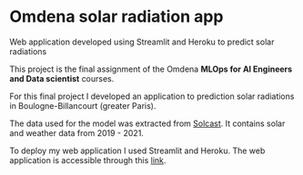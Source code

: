 # Omdena solar radiation app
Web application developed using Streamlit and Heroku to predict solar radiations

This project is the final assignment of the Omdena **MLOps for AI Engineers and Data scientist** courses.

For this final project I developed an application to prediction solar radiations in Boulogne-Billancourt (greater Paris).

The data used for the model was extracted from [Solcast](https://solcast.com/). It contains solar and weather data from 2019 -  2021.

To deploy my web application I used Streamlit and Heroku.
The web application is accessible through this [link](https://solar-radiation-heroku.herokuapp.com/).


